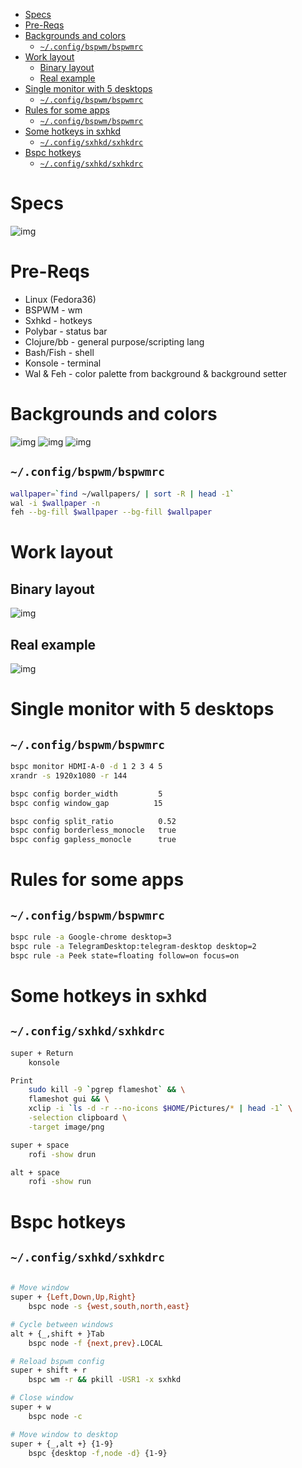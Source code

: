 - [Specs](#orgec4234e)
- [Pre-Reqs](#org07d5db5)
- [Backgrounds and colors](#org41c4da1)
  - [`~/.config/bspwm/bspwmrc`](#orgea3c08d)
- [Work layout](#org33b1f32)
  - [Binary layout](#orgebf8690)
  - [Real example](#org0008a37)
- [Single monitor with 5 desktops](#org6c7a2b5)
  - [`~/.config/bspwm/bspwmrc`](#orgce8f164)
- [Rules for some apps](#org803aff1)
  - [`~/.config/bspwm/bspwmrc`](#org07c3721)
- [Some hotkeys in sxhkd](#orge3554d5)
  - [`~/.config/sxhkd/sxhkdrc`](#orgde967a9)
- [Bspc hotkeys](#orgc1c68a3)
  - [`~/.config/sxhkd/sxhkdrc`](#orga342a4f)



<a id="orgec4234e"></a>

# Specs

![img](img/0.png)


<a id="org07d5db5"></a>

# Pre-Reqs

-   Linux (Fedora36)
-   BSPWM - wm
-   Sxhkd - hotkeys
-   Polybar - status bar
-   Clojure/bb - general purpose/scripting lang
-   Bash/Fish - shell
-   Konsole - terminal
-   Wal & Feh - color palette from background & background setter


<a id="org41c4da1"></a>

# Backgrounds and colors

![img](img/1.png) ![img](img/2.png) ![img](img/3.png)


<a id="orgea3c08d"></a>

## `~/.config/bspwm/bspwmrc`

```bash
wallpaper=`find ~/wallpapers/ | sort -R | head -1`
wal -i $wallpaper -n
feh --bg-fill $wallpaper --bg-fill $wallpaper
```


<a id="org33b1f32"></a>

# Work layout


<a id="orgebf8690"></a>

## Binary layout

![img](img/4.png)


<a id="org0008a37"></a>

## Real example

![img](img/5.png)


<a id="org6c7a2b5"></a>

# Single monitor with 5 desktops


<a id="orgce8f164"></a>

## `~/.config/bspwm/bspwmrc`

```bash
bspc monitor HDMI-A-0 -d 1 2 3 4 5
xrandr -s 1920x1080 -r 144

bspc config border_width         5
bspc config window_gap          15

bspc config split_ratio          0.52
bspc config borderless_monocle   true
bspc config gapless_monocle      true
```


<a id="org803aff1"></a>

# Rules for some apps


<a id="org07c3721"></a>

## `~/.config/bspwm/bspwmrc`

```bash
bspc rule -a Google-chrome desktop=3
bspc rule -a TelegramDesktop:telegram-desktop desktop=2
bspc rule -a Peek state=floating follow=on focus=on
```


<a id="orge3554d5"></a>

# Some hotkeys in sxhkd


<a id="orgde967a9"></a>

## `~/.config/sxhkd/sxhkdrc`

```bash
super + Return
	konsole

Print
	sudo kill -9 `pgrep flameshot` && \
	flameshot gui && \
	xclip -i `ls -d -r --no-icons $HOME/Pictures/* | head -1` \
	-selection clipboard \
	-target image/png

super + space
	rofi -show drun

alt + space
	rofi -show run
```


<a id="orgc1c68a3"></a>

# Bspc hotkeys


<a id="orga342a4f"></a>

## `~/.config/sxhkd/sxhkdrc`

```bash

# Move window
super + {Left,Down,Up,Right}
	bspc node -s {west,south,north,east}

# Cycle between windows
alt + {_,shift + }Tab
	bspc node -f {next,prev}.LOCAL

# Reload bspwm config
super + shift + r
	bspc wm -r && pkill -USR1 -x sxhkd

# Close window
super + w
	bspc node -c

# Move window to desktop
super + {_,alt +} {1-9}
	bspc {desktop -f,node -d} {1-9}
```